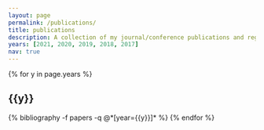 ```yaml
---
layout: page
permalink: /publications/
title: publications
description: A collection of my journal/conference publications and registered patents.<br/><b>*</b> Corresponding author.<br/><b>†</b> Equal contribution.
years: [2021, 2020, 2019, 2018, 2017]
nav: true
---
```


<div class="publications">

{% for y in page.years %}
  <h2 class="year">{{y}}</h2>
  {% bibliography -f papers -q @*[year={{y}}]* %}
{% endfor %}

</div>
